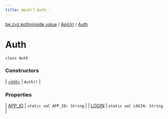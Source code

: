 ```yaml
---
title: ApiUrl.Auth - 
---
```


[be.zvz.kotlininside.value](../../index.html) / [ApiUrl](../index.html) / [Auth](./index.html)

# Auth

`class Auth`

### Constructors

| [&lt;init&gt;](-init-.html) | `Auth()` |

### Properties

| [APP_ID](-a-p-p_-i-d.html) | `static val APP_ID: String` |
| [LOGIN](-l-o-g-i-n.html) | `static val LOGIN: String` |

